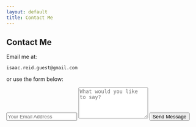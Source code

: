 ```yaml
---
layout: default
title: Contact Me
---
```


## Contact Me

Email me at:

   `isaac.reid.guest@gmail.com`
   
or use the form below:

<div>
  <form action="https://formspree.io/{{ site.email }}" method="POST" class="form-stacked form-light">
    <input type="hidden" name="_next" value="//isaacrg.github.io/m/email-thanks/" />
    <input type="text" name="email" class="display-block width-100pc border-none padding-0 font-std font-medium" placeholder="Your Email Address">
    <textarea type="text" name="content" class="display-block width-100pc resize-none border-none padding-0 font-std font-medium" rows="5" placeholder="What would you like to say?"></textarea>
    <input type="submit" class="display-block width-100pc border-none padding-0 font-std font-medium" value="Send Message">
  </form>
</div>
